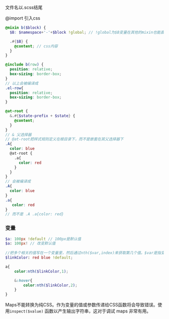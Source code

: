 文件名以.scss结尾



@import 引入css



```scss
@mixin b($block) {
  $B: $namespace+'-'+$block !global; // !global为$B变量在其他的mixin也能直接用

  .#{$B} {
    @content; // css内容
  }
}

@include b(row) {
  position: relative;
  box-sizing: border-box;
}
// 以上会被编译成
.el-row{
  position: relative;
  box-sizing: border-box;
}
```



```scss
@at-root {
  &.#{$state-prefix + $state} {
    @content;
  }
}
// & 父选择器
// @at-root把样式规则定义在根目录下，而不是嵌套在其父选择器下
.A{
  color: blue
  @at-root {
    .a{
      color: red
    }
  }
}
// 会被编译成
.A{
  color: blue
}
.a{
   color: red
}
// 而不是 .A .a{color: red}
```



### 变量

```scss
$a: 100px !default // 100px是默认值
$a: 100px! // 改变默认值
  
//把多个相关的值写在一个变量里，然后通过nth($var,index)来获取第几个值。$var是指变量名，index是需要的值在第几个位置。
$linkColor: red blue !default;

a{
    color:nth($linkColor,1);

    &:hover{
        color:nth($linkColor,2);
    }
}
```



Maps不能转换为纯CSS。作为变量的值或参数传递给CSS函数将会导致错误。使用`inspect($value)` 函数以产生输出字符串，这对于调试 maps 非常有用。